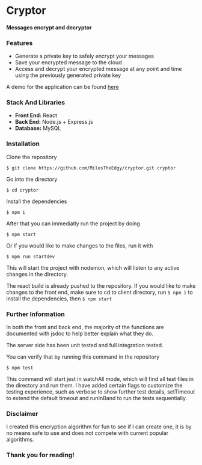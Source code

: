 # Cryptor
####  Messages encrypt and decryptor

### Features

- Generate a private key to safely encrypt your messages
- Save your encrypted message to the cloud
- Access and decrypt your encrypted message at any point and time using the previously generated private key

A demo for the application can be found [here](https://encryptor-app.herokuapp.com/)

### Stack And Libraries
- **Front End:** React
- **Back End:** Node.js + Express.js
- **Database:** MySQL

### Installation
Clone the repository

`$ git clone https://github.com/MilesTheEdgy/cryptor.git cryptor`

Go into the directory

`$ cd cryptor`

Install the dependencies

`$ npm i`

After that you can immediatly run the project by doing

`$ npm start`

Or if you would like to make changes to the files, run it with

`$ npm run startdev`

This will start the project with nodemon, which will listen to any active changes in the directory.

The react build is already pushed to the repository. If you would like to make changes to the front end, make sure to cd to client directory, run `$ npm i` to install the dependencies, then `$ npm start`

### Further Information

In both the front and back end, the majority of the functions are documented with jsdoc to help better explain what they do.

The server side has been unit tested and full integration tested.

You can verify that by running this command in the repository

`$ npm test`

This command will start jest in watchAll mode, which will find all test files in the directory and run them. I have added certain flags to customize the testing experience, such as verbose to show further test details, setTimeout to extend the default timeout and runInBand to run the tests sequentially.

### Disclaimer

I created this encryption algorithm for fun to see if I can create one, it is by no means safe to use and does not compete with current popular algorithms.

### Thank you for reading!
